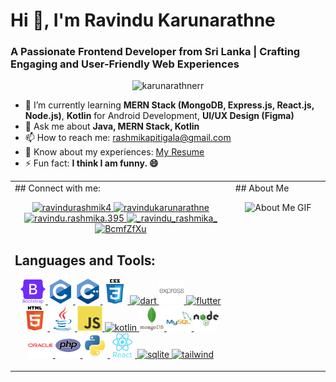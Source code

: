 # Hi 👋, I'm Ravindu Karunarathne
### A Passionate Frontend Developer from Sri Lanka | Crafting Engaging and User-Friendly Web Experiences

<p align="center">
  <img src="https://komarev.com/ghpvc/?username=karunarathnerr&label=Profile%20views&color=0e75b6&style=flat" alt="karunarathnerr" />
</p>

- 🌱 I’m currently learning **MERN Stack (MongoDB, Express.js, React.js, Node.js)**, **Kotlin** for Android Development, **UI/UX Design (Figma)**
- 💬 Ask me about **Java, MERN Stack, Kotlin**
- 📫 How to reach me: [rashmikapitigala@gmail.com](mailto:rashmikapitigala@gmail.com)
- 📄 Know about my experiences: [My Resume](https://mysliit-my.sharepoint.com/:b:/g/personal/it22284198_my_sliit_lk/EajjtdPNdYBBtEClE_X7X5QBkigQ82qhsxvUegsF3XMjWA?e=DRfmbg)
- ⚡ Fun fact: **I think I am funny. 😄**

<table width="100%">
  <tr>
    <td width="70%">
      ## Connect with me:

  <p align="center">
    <a href="https://twitter.com/ravindurashmik4" target="_blank">
      <img src="https://raw.githubusercontent.com/rahuldkjain/github-profile-readme-generator/master/src/images/icons/Social/twitter.svg" alt="ravindurashmik4" height="30" width="40" />
    </a>
    <a href="https://linkedin.com/in/ravindukarunarathne" target="_blank">
      <img src="https://raw.githubusercontent.com/rahuldkjain/github-profile-readme-generator/master/src/images/icons/Social/linked-in-alt.svg" alt="ravindukarunarathne" height="30" width="40" />
    </a>
    <a href="https://fb.com/ravindu.rashmika.395" target="_blank">
      <img src="https://raw.githubusercontent.com/rahuldkjain/github-profile-readme-generator/master/src/images/icons/Social/facebook.svg" alt="ravindu.rashmika.395" height="30" width="40" />
    </a>
    <a href="https://instagram.com/_ravindu_rashmika_" target="_blank">
      <img src="https://raw.githubusercontent.com/rahuldkjain/github-profile-readme-generator/master/src/images/icons/Social/instagram.svg" alt="_ravindu_rashmika_" height="30" width="40" />
    </a>
    <a href="https://discord.gg/BcmfZfXu" target="_blank">
      <img src="https://raw.githubusercontent.com/rahuldkjain/github-profile-readme-generator/master/src/images/icons/Social/discord.svg" alt="BcmfZfXu" height="30" width="40" />
    </a>
  </p>
  
  ## Languages and Tools:
  
  <p align="center">
    <a href="https://getbootstrap.com" target="_blank" rel="noreferrer">
      <img src="https://raw.githubusercontent.com/devicons/devicon/master/icons/bootstrap/bootstrap-plain-wordmark.svg" alt="bootstrap" width="40" height="40"/>
    </a>
    <a href="https://www.cprogramming.com/" target="_blank" rel="noreferrer">
      <img src="https://raw.githubusercontent.com/devicons/devicon/master/icons/c/c-original.svg" alt="c" width="40" height="40"/>
    </a>
    <a href="https://www.w3schools.com/cpp/" target="_blank" rel="noreferrer">
      <img src="https://raw.githubusercontent.com/devicons/devicon/master/icons/cplusplus/cplusplus-original.svg" alt="cplusplus" width="40" height="40"/>
    </a>
    <a href="https://www.w3schools.com/css/" target="_blank" rel="noreferrer">
      <img src="https://raw.githubusercontent.com/devicons/devicon/master/icons/css3/css3-original-wordmark.svg" alt="css3" width="40" height="40"/>
    </a>
    <a href="https://dart.dev" target="_blank" rel="noreferrer">
      <img src="https://www.vectorlogo.zone/logos/dartlang/dartlang-icon.svg" alt="dart" width="40" height="40"/>
    </a>
    <a href="https://expressjs.com" target="_blank" rel="noreferrer">
      <img src="https://raw.githubusercontent.com/devicons/devicon/master/icons/express/express-original-wordmark.svg" alt="express" width="40" height="40"/>
    </a>
    <a href="https://flutter.dev" target="_blank" rel="noreferrer">
      <img src="https://www.vectorlogo.zone/logos/flutterio/flutterio-icon.svg" alt="flutter" width="40" height="40"/>
    </a>
    <a href="https://www.w3.org/html/" target="_blank" rel="noreferrer">
      <img src="https://raw.githubusercontent.com/devicons/devicon/master/icons/html5/html5-original-wordmark.svg" alt="html5" width="40" height="40"/>
    </a>
    <a href="https://www.java.com" target="_blank" rel="noreferrer">
      <img src="https://raw.githubusercontent.com/devicons/devicon/master/icons/java/java-original.svg" alt="java" width="40" height="40"/>
    </a>
    <a href="https://developer.mozilla.org/en-US/docs/Web/JavaScript" target="_blank" rel="noreferrer">
      <img src="https://raw.githubusercontent.com/devicons/devicon/master/icons/javascript/javascript-original.svg" alt="javascript" width="40" height="40"/>
    </a>
    <a href="https://kotlinlang.org" target="_blank" rel="noreferrer">
      <img src="https://www.vectorlogo.zone/logos/kotlinlang/kotlinlang-icon.svg" alt="kotlin" width="40" height="40"/>
    </a>
    <a href="https://www.mongodb.com/" target="_blank" rel="noreferrer">
      <img src="https://raw.githubusercontent.com/devicons/devicon/master/icons/mongodb/mongodb-original-wordmark.svg" alt="mongodb" width="40" height="40"/>
    </a>
    <a href="https://www.mysql.com/" target="_blank" rel="noreferrer">
      <img src="https://raw.githubusercontent.com/devicons/devicon/master/icons/mysql/mysql-original-wordmark.svg" alt="mysql" width="40" height="40"/>
    </a>
    <a href="https://nodejs.org" target="_blank" rel="noreferrer">
      <img src="https://raw.githubusercontent.com/devicons/devicon/master/icons/nodejs/nodejs-original-wordmark.svg" alt="nodejs" width="40" height="40"/>
    </a>
    <a href="https://www.oracle.com/" target="_blank" rel="noreferrer">
      <img src="https://raw.githubusercontent.com/devicons/devicon/master/icons/oracle/oracle-original.svg" alt="oracle" width="40" height="40"/>
    </a>
    <a href="https://www.php.net" target="_blank" rel="noreferrer">
      <img src="https://raw.githubusercontent.com/devicons/devicon/master/icons/php/php-original.svg" alt="php" width="40" height="40"/>
    </a>
    <a href="https://www.python.org" target="_blank" rel="noreferrer">
      <img src="https://raw.githubusercontent.com/devicons/devicon/master/icons/python/python-original.svg" alt="python" width="40" height="40"/>
    </a>
    <a href="https://reactjs.org/" target="_blank" rel="noreferrer">
      <img src="https://raw.githubusercontent.com/devicons/devicon/master/icons/react/react-original-wordmark.svg" alt="react" width="40" height="40"/>
    </a>
    <a href="https://www.sqlite.org/" target="_blank" rel="noreferrer">
      <img src="https://www.vectorlogo.zone/logos/sqlite/sqlite-icon.svg" alt="sqlite" width="40" height="40"/>
    </a>
    <a href="https://tailwindcss.com/" target="_blank" rel="noreferrer">
      <img src="https://www.vectorlogo.zone/logos/tailwindcss/tailwindcss-icon.svg" alt="tailwind" width="40" height="40"/>
    </a>
  </p>
    </td>
    <td width="30%" valign="top">
      ## About Me
      <p align="center">
        <img src="https://raw.githubusercontent.com/7oSkaaa/7oSkaaa/refs/heads/main/Images/about_me.gif" alt="About Me GIF" />
      </p>
    </td>
  </tr>
</table>
